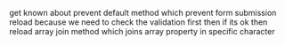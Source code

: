 
get known about prevent default method which prevent form submission reload because we need to check the validation first  then if its ok then reload
array join method which joins array property in specific character
